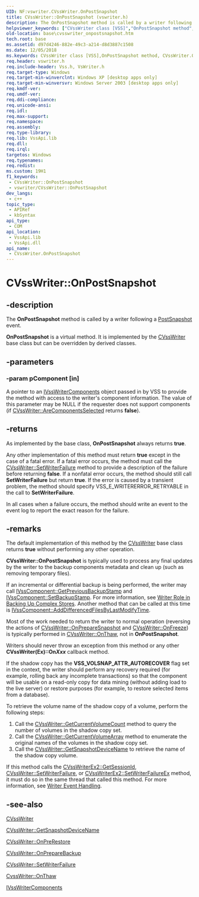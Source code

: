 ```yaml
---
UID: NF:vswriter.CVssWriter.OnPostSnapshot
title: CVssWriter::OnPostSnapshot (vswriter.h)
description: The OnPostSnapshot method is called by a writer following a PostSnapshot event.
helpviewer_keywords: ["CVssWriter class [VSS]","OnPostSnapshot method","CVssWriter.OnPostSnapshot","CVssWriter::OnPostSnapshot","OnPostSnapshot","OnPostSnapshot method [VSS]","OnPostSnapshot method [VSS]","CVssWriter class","_win32_cvsswriter_onpostsnapshot","base.cvsswriter_onpostsnapshot","vswriter/CVssWriter::OnPostSnapshot"]
old-location: base\cvsswriter_onpostsnapshot.htm
tech.root: base
ms.assetid: d97d4246-882e-49c3-a214-d8d3887c1508
ms.date: 12/05/2018
ms.keywords: CVssWriter class [VSS],OnPostSnapshot method, CVssWriter.OnPostSnapshot, CVssWriter::OnPostSnapshot, OnPostSnapshot, OnPostSnapshot method [VSS], OnPostSnapshot method [VSS],CVssWriter class, _win32_cvsswriter_onpostsnapshot, base.cvsswriter_onpostsnapshot, vswriter/CVssWriter::OnPostSnapshot
req.header: vswriter.h
req.include-header: Vss.h, VsWriter.h
req.target-type: Windows
req.target-min-winverclnt: Windows XP [desktop apps only]
req.target-min-winversvr: Windows Server 2003 [desktop apps only]
req.kmdf-ver: 
req.umdf-ver: 
req.ddi-compliance: 
req.unicode-ansi: 
req.idl: 
req.max-support: 
req.namespace: 
req.assembly: 
req.type-library: 
req.lib: VssApi.lib
req.dll: 
req.irql: 
targetos: Windows
req.typenames: 
req.redist: 
ms.custom: 19H1
f1_keywords:
 - CVssWriter::OnPostSnapshot
 - vswriter/CVssWriter::OnPostSnapshot
dev_langs:
 - c++
topic_type:
 - APIRef
 - kbSyntax
api_type:
 - COM
api_location:
 - VssApi.lib
 - VssApi.dll
api_name:
 - CVssWriter.OnPostSnapshot
---
```


# CVssWriter::OnPostSnapshot


## -description

The <b>OnPostSnapshot</b> method is called by a 
    writer following a <a href="/windows/desktop/VSS/vssgloss-p">PostSnapshot</a> 
    event.

<b>OnPostSnapshot</b> is a virtual method. It is 
    implemented by the <a href="/windows/desktop/api/vswriter/nl-vswriter-cvsswriter">CVssWriter</a> base class but can be 
    overridden by derived classes.

## -parameters

### -param pComponent [in]

A pointer to an <a href="/windows/desktop/api/vswriter/nl-vswriter-ivsswritercomponents">IVssWriterComponents</a> object 
      passed in by VSS to provide the method with access to the writer's component information. The value of this 
      parameter may be NULL if the requester does not support components (if 
      <a href="/windows/desktop/api/vswriter/nf-vswriter-cvsswriter-arecomponentsselected">CVssWriter::AreComponentsSelected</a> 
      returns <b>false</b>).

## -returns

As implemented by the base class, 
       <b>OnPostSnapshot</b> always returns <b>true</b>.

Any other implementation of this method must return <b>true</b> except in the case of a fatal error.
      If a fatal error occurs, the method must call the <a href="/windows/desktop/api/vswriter/nf-vswriter-cvsswriter-setwriterfailure">CVssWriter::SetWriterFailure</a> method to provide a description of the failure before returning <b>false</b>. If a nonfatal error occurs, the method should still call <b>SetWriterFailure</b> but return <b>true</b>. If the error is caused by a transient problem, the method should specify VSS_E_WRITERERROR_RETRYABLE in the call to <b>SetWriterFailure</b>.

  In all cases when a failure occurs, the method should write an event to the event log to report the exact reason for the failure.

## -remarks

The default implementation of this method by the 
    <a href="/windows/desktop/api/vswriter/nl-vswriter-cvsswriter">CVssWriter</a> base class returns <b>true</b> without 
    performing any other operation.

<b>CVssWriter::OnPostSnapshot</b> is typically 
       used to process any final updates by the writer to the backup components metadata and clean up (such as 
       removing temporary files).

If an incremental or differential backup is being performed, the writer may call <a href="/windows/desktop/api/vswriter/nf-vswriter-ivsscomponent-getpreviousbackupstamp">IVssComponent::GetPreviousBackupStamp</a> and <a href="/windows/desktop/api/vswriter/nf-vswriter-ivsscomponent-setbackupstamp">IVssComponent::SetBackupStamp</a>. For more information, see <a href="/windows/desktop/VSS/writer-role-in-backing-up-complex-stores">Writer Role in Backing Up Complex Stores</a>. Another method that can be called at this time is <a href="/windows/desktop/api/vswriter/nf-vswriter-ivsscomponent-adddifferencedfilesbylastmodifytime">IVssComponent::AddDifferencedFilesByLastModifyTime</a>.

Most of the work needed to return the writer to normal operation (reversing the actions of 
       <a href="/windows/desktop/api/vswriter/nf-vswriter-cvsswriter-onpreparesnapshot">CVssWriter::OnPrepareSnapshot</a> and 
       <a href="/windows/desktop/api/vswriter/nf-vswriter-cvsswriter-onfreeze">CVssWriter::OnFreeze</a>) is typically performed in 
       <a href="/windows/desktop/api/vswriter/nf-vswriter-cvsswriter-onthaw">CVssWriter::OnThaw</a>, not in 
       <b>OnPostSnapshot</b>.

Writers should never throw an exception from this method or any other <b>CVssWriter(Ex)::On<i>Xxx</i></b> callback method.

 If the shadow copy has the <b>VSS_VOLSNAP_ATTR_AUTORECOVER</b> flag set in the context, 
    the writer should perform any recovery required (for example, rolling back any incomplete transactions) so that 
    the component will be usable on a read-only copy for data mining (without adding load to the live server) or 
    restore purposes (for example, to restore selected items from a database).

To retrieve the volume name of the shadow copy of a volume, perform the following steps:

<ol>
<li>Call the <a href="/windows/desktop/api/vswriter/nf-vswriter-cvsswriter-getcurrentvolumecount">CVssWriter::GetCurrentVolumeCount</a> method to query the number of volumes in the shadow copy set.</li>
<li>Call the <a href="/windows/desktop/api/vswriter/nf-vswriter-cvsswriter-getcurrentvolumearray">CVssWriter::GetCurrentVolumeArray</a> method to enumerate the original names of the volumes in the shadow copy set.</li>
<li>Call the <a href="/windows/desktop/api/vswriter/nf-vswriter-cvsswriter-getsnapshotdevicename">CVssWriter::GetSnapshotDeviceName</a> to retrieve the name of the shadow copy volume.</li>
</ol>
If this method calls the <a href="/windows/desktop/api/vswriter/nf-vswriter-cvsswriterex2-getsessionid">CVssWriterEx2::GetSessionId</a>, <a href="/windows/desktop/api/vswriter/nf-vswriter-cvsswriter-setwriterfailure">CVssWriter::SetWriterFailure</a>, or <a href="/windows/desktop/api/vswriter/nf-vswriter-cvsswriterex2-setwriterfailureex">CVssWriterEx2::SetWriterFailureEx</a> method, it must do so in  the same thread that called this method. For more information, see 
<a href="/windows/desktop/VSS/writers">Writer Event Handling</a>.

## -see-also

<a href="/windows/desktop/api/vswriter/nl-vswriter-cvsswriter">CVssWriter</a>



<a href="/windows/desktop/api/vswriter/nf-vswriter-cvsswriter-getsnapshotdevicename">CVssWriter::GetSnapshotDeviceName</a>



<a href="/windows/desktop/api/vswriter/nf-vswriter-cvsswriter-onprerestore">CVssWriter::OnPreRestore</a>



<a href="/windows/desktop/api/vswriter/nf-vswriter-cvsswriter-onpreparebackup">CVssWriter::OnPrepareBackup</a>



<a href="/windows/desktop/api/vswriter/nf-vswriter-cvsswriter-setwriterfailure">CVssWriter::SetWriterFailure</a>



<a href="/windows/desktop/api/vswriter/nf-vswriter-cvsswriter-onthaw">CvssWriter::OnThaw</a>



<a href="/windows/desktop/api/vswriter/nl-vswriter-ivsswritercomponents">IVssWriterComponents</a>